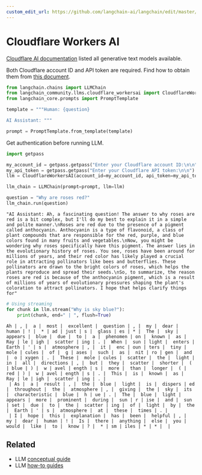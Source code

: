 ```yaml
---
custom_edit_url: https://github.com/langchain-ai/langchain/edit/master/docs/docs/integrations/llms/cloudflare_workersai.ipynb
---
```

# Cloudflare Workers AI

[Cloudflare AI documentation](https://developers.cloudflare.com/workers-ai/models/text-generation/) listed all generative text models available.

Both Cloudflare account ID and API token are required. Find how to obtain them from [this document](https://developers.cloudflare.com/workers-ai/get-started/rest-api/).


```python
from langchain.chains import LLMChain
from langchain_community.llms.cloudflare_workersai import CloudflareWorkersAI
from langchain_core.prompts import PromptTemplate

template = """Human: {question}

AI Assistant: """

prompt = PromptTemplate.from_template(template)
```

Get authentication before running LLM.


```python
import getpass

my_account_id = getpass.getpass("Enter your Cloudflare account ID:\n\n")
my_api_token = getpass.getpass("Enter your Cloudflare API token:\n\n")
llm = CloudflareWorkersAI(account_id=my_account_id, api_token=my_api_token)
```


```python
llm_chain = LLMChain(prompt=prompt, llm=llm)

question = "Why are roses red?"
llm_chain.run(question)
```



```output
"AI Assistant: Ah, a fascinating question! The answer to why roses are red is a bit complex, but I'll do my best to explain it in a simple and polite manner.\nRoses are red due to the presence of a pigment called anthocyanin. Anthocyanin is a type of flavonoid, a class of plant compounds that are responsible for the red, purple, and blue colors found in many fruits and vegetables.\nNow, you might be wondering why roses specifically have this pigment. The answer lies in the evolutionary history of roses. You see, roses have been around for millions of years, and their red color has likely played a crucial role in attracting pollinators like bees and butterflies. These pollinators are drawn to the bright colors of roses, which helps the plants reproduce and spread their seeds.\nSo, to summarize, the reason roses are red is because of the anthocyanin pigment, which is a result of millions of years of evolutionary pressures shaping the plant's coloration to attract pollinators. I hope that helps clarify things for"
```



```python
# Using streaming
for chunk in llm.stream("Why is sky blue?"):
    print(chunk, end=" | ", flush=True)
```
```output
Ah | , |  a |  most |  excellent |  question | , |  my |  dear |  human | ! |  * | ad | just | s |  glass | es | * |  The |  sky |  appears |  blue |  due |  to |  a |  phenomen | on |  known |  as |  Ray | le | igh |  scatter | ing | . |  When |  sun | light |  enters |  Earth | ' | s |  atmosphere | , |  it |  enc | oun | ters |  tiny |  mole | cules |  of |  g | ases |  such |  as |  nit | ro | gen |  and |  o | xygen | . |  These |  mole | cules |  scatter |  the |  light |  in |  all |  directions | , |  but |  they |  scatter |  shorter |  ( | blue | ) |  w | avel | ength | s |  more |  than |  longer |  ( | red | ) |  w | avel | ength | s | . |  This |  is |  known |  as |  Ray | le | igh |  scatter | ing | . | 
 | As |  a |  result | , |  the |  blue |  light |  is |  dispers | ed |  throughout |  the |  atmosphere | , |  giving |  the |  sky |  its |  characteristic |  blue |  h | ue | . |  The |  blue |  light |  appears |  more |  prominent |  during |  sun | r | ise |  and |  sun | set |  due |  to |  the |  scatter | ing |  of |  light |  by |  the |  Earth | ' | s |  atmosphere |  at |  these |  times | . | 
 | I |  hope |  this |  explanation |  has |  been |  helpful | , |  my |  dear |  human | ! |  Is |  there |  anything |  else |  you |  would |  like |  to |  know | ? |  * | sm | iles | * | * |  |
```

## Related

- LLM [conceptual guide](/docs/concepts/#llms)
- LLM [how-to guides](/docs/how_to/#llms)
